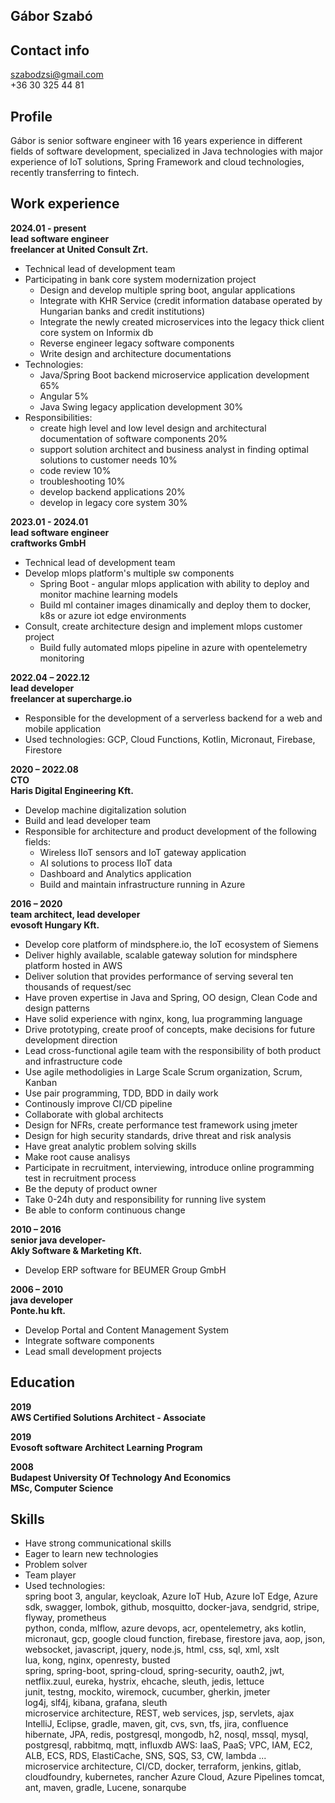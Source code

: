 ## Gábor Szabó
## Contact info
szabodzsi@gmail.com  
+36 30 325 44 81  

## Profile  
Gábor is senior software engineer with 16  years experience in different fields of software development, specialized in Java technologies with major experience of IoT solutions, 
Spring Framework and cloud technologies, recently transferring to fintech. 

## Work experience
**2024.01 - present**  
**lead software engineer**  
**freelancer at United Consult Zrt.**
* Technical lead of development team
* Participating in bank core system modernization project
  * Design and develop multiple spring boot, angular applications
  * Integrate with KHR Service (credit information database operated by Hungarian banks and credit institutions)
  * Integrate the newly created microservices into the legacy thick client core system on Informix db
  * Reverse engineer legacy software components
  * Write design and architecture documentations
* Technologies:
  * Java/Spring Boot backend microservice application development 65%
  * Angular 5%
  * Java Swing legacy application development 30%
* Responsibilities:
  * create high level and low level design and architectural documentation of software components 20%
  * support solution architect and business analyst in finding optimal solutions to customer needs 10%
  * code review 10%
  * troubleshooting 10%
  * develop backend applications 20%
  * develop in legacy core system 30%

**2023.01 - 2024.01**  
**lead software engineer**  
**craftworks GmbH**
* Technical lead of development team
* Develop mlops platform's multiple sw components
  * Spring Boot - angular mlops application with ability to deploy and monitor machine learning models
  * Build ml container images dinamically and deploy them to docker, k8s or azure iot edge environments
* Consult, create architecture design and implement mlops customer project
  * Build fully automated mlops pipeline in azure with opentelemetry monitoring

**2022.04 – 2022.12**  
**lead developer**  
**freelancer at supercharge.io**
* Responsible for the development of a serverless backend for a web and mobile application
* Used technologies: GCP, Cloud Functions, Kotlin, Micronaut, Firebase, Firestore

**2020 – 2022.08**  
**CTO**  
**Haris Digital Engineering Kft.**  
* Develop machine digitalization solution
* Build and lead developer team
* Responsible for architecture and product development of the following fields:
  * Wireless IIoT sensors and IoT gateway application
  * AI solutions to process IIoT data
  * Dashboard and Analytics application
  * Build and maintain infrastructure running in Azure

**2016 – 2020**  
**team architect, lead developer**  
**evosoft Hungary Kft.**  
* Develop core platform of mindsphere.io, the IoT ecosystem of Siemens
* Deliver highly available, scalable gateway solution for mindsphere platform hosted in AWS
* Deliver solution that provides performance of serving several ten thousands of request/sec
* Have proven expertise in Java and Spring, OO design, Clean Code and design patterns
* Have solid experience with nginx, kong, lua programming language
* Drive prototyping, create proof of concepts, make decisions for future development direction
* Lead cross-functional agile team with the responsibility of both product and infrastructure code
* Use agile methodoligies in Large Scale Scrum organization, Scrum, Kanban
* Use pair programming, TDD, BDD in daily work
* Continously improve CI/CD pipeline
* Collaborate with global architects
* Design for NFRs, create performance test framework using jmeter
* Design for high security standards, drive threat and risk analysis
* Have great analytic problem solving skills
* Make root cause analisys
* Participate in recruitment, interviewing, introduce online programming test in recruitment process
* Be the deputy of product owner
* Take 0-24h duty and responsibility for running live system
* Be able to conform continuous change

**2010 – 2016**  
**senior java developer-**  
**Akly Software & Marketing Kft.**  
* Develop ERP software for BEUMER Group GmbH

**2006 – 2010**  
**java developer**  
**Ponte.hu kft.**  
* Develop Portal and Content Management System 
* Integrate software components
* Lead small development projects

## Education
**2019**  
**AWS Certified Solutions Architect - Associate**  

**2019**  
**Evosoft software Architect Learning Program**  

**2008**  
**Budapest University Of Technology And Economics**  
**MSc, Computer Science**  

## Skills
* Have strong communicational skills
* Eager to learn new technologies
* Problem solver
* Team player
* Used technologies:  
spring boot 3, angular, keycloak, Azure IoT Hub, Azure IoT Edge, Azure sdk, 
swagger, lombok, github, mosquitto, docker-java, sendgrid, stripe, flyway, prometheus  
python, conda, mlflow, azure devops, acr, opentelemetry, aks
kotlin, micronaut, gcp, google cloud function, firebase, firestore
java, aop, json, websocket, javascript, jquery, node.js, html, css, sql, xml, xslt  
lua, kong, nginx, openresty, busted  
spring, spring-boot, spring-cloud, spring-security, oauth2, jwt, netflix.zuul, eureka, hystrix, ehcache, sleuth, jedis, lettuce  
junit, testng, mockito, wiremock, cucumber, gherkin, jmeter  
log4j, slf4j, kibana, grafana, sleuth  
microservice architecture, REST, web services, jsp, servlets, ajax  
IntelliJ, Eclipse, gradle, maven, git, cvs, svn, tfs, jira, confluence  
hibernate, JPA, redis, postgresql, mongodb, h2, nosql, mssql, mysql, postgresql, rabbitmq, mqtt, influxdb
AWS: IaaS, PaaS; VPC, IAM, EC2, ALB, ECS, RDS, ElastiCache, SNS, SQS, S3, CW, lambda ...  
microservice architecture, CI/CD, docker, terraform, jenkins, gitlab, cloudfoundry, kubernetes, rancher
Azure Cloud, Azure Pipelines
tomcat, ant, maven, gradle, Lucene, sonarqube  

